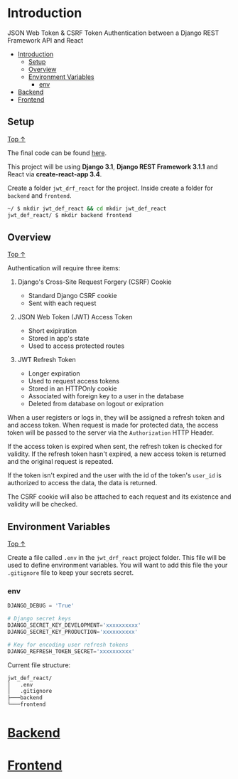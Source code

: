 # Introduction

JSON Web Token & CSRF Token Authentication between a Django REST Framework API and React

<!-- TOC -->

- [Introduction](#introduction)
  - [Setup](#setup)
  - [Overview](#overview)
  - [Environment Variables](#environment-variables)
    - [env](#env)
- [Backend](#backend)
- [Frontend](#frontend)

## Setup

[Top &#8593;](#introduction)

The final code can be found [here](https://github.com/keegangood/jwt_drf_react).

This project will be using **Django 3.1**, **Django REST Framework 3.1.1** and React via **create-react-app 3.4**.

Create a folder `jwt_drf_react` for the project. Inside create a folder for `backend` and `frontend`.

```bash
~/ $ mkdir jwt_def_react && cd mkdir jwt_def_react
jwt_def_react/ $ mkdir backend frontend
```

## Overview

[Top &#8593;](#introduction)

Authentication will require three items:

1. Django's Cross-Site Request Forgery (CSRF) Cookie

   - Standard Django CSRF cookie
   - Sent with each request

2. JSON Web Token (JWT) Access Token

   - Short exipiration
   - Stored in app's state
   - Used to access protected routes

3. JWT Refresh Token

   - Longer expiration
   - Used to request access tokens
   - Stored in an HTTPOnly cookie
   - Associated with foreign key to a user in the database
   - Deleted from database on logout or exipration

When a user registers or logs in, they will be assigned a refresh token and and access token. When request is made for protected data, the access token will be passed to the server via the `Authorization` HTTP Header.

If the access token is expired when sent, the refresh token is checked for validity. If the refresh token hasn't expired, a new access token is returned and the original request is repeated.

If the token isn't expired and the user with the id of the token's `user_id` is authorized to access the data, the data is returned.

The CSRF cookie will also be attached to each request and its existence and validity will be checked.

## Environment Variables

[Top &#8593;](#introduction)

Create a file called `.env` in the `jwt_drf_react` project folder. This file will be used to define environment variables. You will want to add this file the your `.gitignore` file to keep your secrets secret.

### env

```python
DJANGO_DEBUG = 'True'

# Django secret keys
DJANGO_SECRET_KEY_DEVELOPMENT='xxxxxxxxxx'
DJANGO_SECRET_KEY_PRODUCTION='xxxxxxxxxx'

# Key for encoding user refresh tokens
DJANGO_REFRESH_TOKEN_SECRET='xxxxxxxxxx'
```

Current file structure:

```bash
jwt_def_react/
│   .env
│   .gitignore
├───backend
└───frontend
```

# [Backend](backend.md)

# [Frontend](frontend.md)
